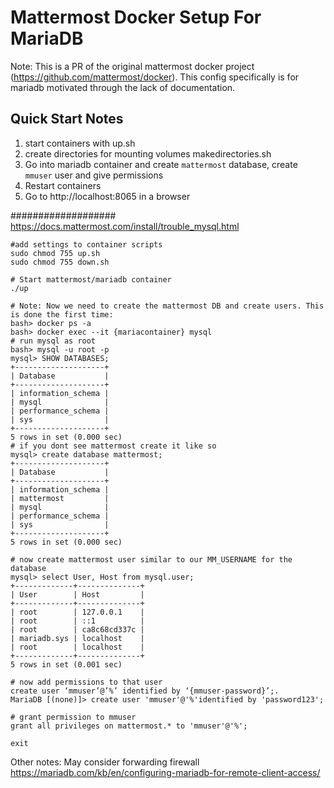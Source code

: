 # Mattermost Docker Setup For MariaDB

Note: This is a PR of the original mattermost docker project (https://github.com/mattermost/docker). This config specifically is for mariadb motivated through the lack of documentation.

## Quick Start Notes
1. start containers with up.sh
2. create directories for mounting volumes makedirectories.sh
3. Go into mariadb container and create `mattermost` database, create `mmuser` user and give permissions
4. Restart containers
5. Go to http://localhost:8065 in a browser

###################
https://docs.mattermost.com/install/trouble_mysql.html
```
#add settings to container scripts
sudo chmod 755 up.sh
sudo chmod 755 down.sh

# Start mattermost/mariadb container
./up

# Note: Now we need to create the mattermost DB and create users. This is done the first time: 
bash> docker ps -a
bash> docker exec --it {mariacontainer} mysql
# run mysql as root
bash> mysql -u root -p
mysql> SHOW DATABASES;
+--------------------+
| Database           |
+--------------------+
| information_schema |
| mysql              |
| performance_schema |
| sys                |
+--------------------+
5 rows in set (0.000 sec)
# if you dont see mattermost create it like so
mysql> create database mattermost;
+--------------------+
| Database           |
+--------------------+
| information_schema |
| mattermost         |
| mysql              |
| performance_schema |
| sys                |
+--------------------+
5 rows in set (0.000 sec)

# now create mattermost user similar to our MM_USERNAME for the database
mysql> select User, Host from mysql.user;
+-------------+--------------+
| User        | Host         |
+-------------+--------------+
| root        | 127.0.0.1    |
| root        | ::1          |
| root        | ca8c68cd337c |
| mariadb.sys | localhost    |
| root        | localhost    |
+-------------+--------------+
5 rows in set (0.001 sec)

# now add permissions to that user
create user ‘mmuser’@’%’ identified by ‘{mmuser-password}’;.
MariaDB [(none)]> create user 'mmuser'@'%'identified by 'password123'; 

# grant permission to mmuser
grant all privileges on mattermost.* to 'mmuser'@'%';

exit
```
Other notes: May consider forwarding firewall
https://mariadb.com/kb/en/configuring-mariadb-for-remote-client-access/